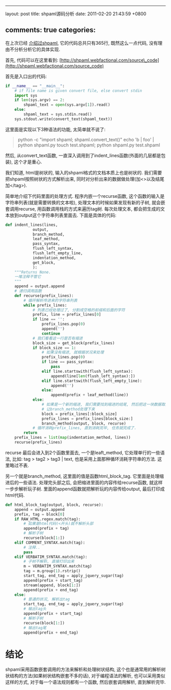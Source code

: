 
---
layout: post
title: shpaml源码分析
date: 2011-02-20 21:43:59 +0800

comments: true
categories: 
---

在上次已经
[介绍过shpaml](http://server.linjunhalida.com/blog/article/shpaml%E4%BB%8B%E7%BB%8D/),
它的代码总共只有365行, 既然这么一点代码, 没有理由不分析分析它的具体实现.

首先, 代码可以在这里看到:
[http://shpaml.webfactional.com/source\_code](http://shpaml.webfactional.com/source_code)

首先是入口出的代码:

```python
if __name__ == "__main__":
    # if file name is given convert file, else convert stdin
    import sys
    if len(sys.argv) == 2:
        shpaml_text = open(sys.argv[1]).read()
    else:
        shpaml_text = sys.stdin.read()
    sys.stdout.write(convert_text(shpaml_text))
```

这里面是实现以下3种语法的功能, 太简单就不说了:

> python -c "import shpaml; shpaml.convert\_text()" echo 'b | foo' |
> python shpaml.py touch test.shpaml; python shpaml.py test.shpaml

然后, 从convert\_text函数,
一直深入调用到了indent\_lines函数(外面的几层都是包装), 这个才是重心.

我们知道, html是树状的, 输入的shpaml格式的文档本质上也是树状的.
我们需要把shpaml按照树状的方式解析出来,
同时对分析出来的数据做处理(加<\>以及结尾加</tag\>).

简单地介绍下代码里面的处理方式. 程序内嵌一个recurse函数,
这个函数的输入是字符串列表(就是需要转换的文本啦),
处理文本的时候如果发现有新的子树, 就会嵌套调用recurse,
用函数调用栈的方式来遍历tag树. 每次处理文本,
都会把生成的文本放到output这个字符串列表里面去. 下面是具体的代码:

```python
def indent_lines(lines,
            output,
            branch_method,
            leaf_method,
            pass_syntax,
            flush_left_syntax,
            flush_left_empty_line,
            indentation_method,
            get_block,
            ):
    """Returns None.
    一堆注释不管它
    """
    append = output.append
    # 递归调用函数
    def recurse(prefix_lines):
        # 循环解析传进来的字符串列表
        while prefix_lines:
            # 列表已经处理过了, 分割成空格的前缀和后面的字符
            prefix, line = prefix_lines[0]
            if line == '':
                prefix_lines.pop(0)
                append('')
                continue
            # 我们看看这一行是否有缩进
            block_size = get_block(prefix_lines)
            if block_size == 1:
                # 如果没有缩进, 就根据状况来处理
                prefix_lines.pop(0)
                if line == pass_syntax:
                    pass
                elif line.startswith(flush_left_syntax):
                    append(line[len(flush_left_syntax):])
                elif line.startswith(flush_left_empty_line):
                    append('')
                else:
                    append(prefix + leaf_method(line))
            else:
                # 如果是一个新的缩进, 我们需要找到缩进的结尾, 然后把这一块数据取出来, 
                # 让branch_method处理下来
                block = prefix_lines[:block_size]
                prefix_lines = prefix_lines[block_size:]
                branch_method(output, block, recurse)
            # 循环消耗prefix_lines, 直到消耗完毕, 任务就完成了.
        return
    prefix_lines = list(map(indentation_method, lines))
    recurse(prefix_lines)
```

recurse 最后会进入到2个函数里面去, 一个是leaft\_method,
它处理单行的一些语法, 比如: tag \> tag2 \> tag3 | text,
也是采用上面那种循环消耗字符串的方法. 这里略过不表.

另一个就是branch\_method, 这里面的值是函数html\_block\_tag.
它里面是处理缩进后的一些语法. 处理完头部之后,
会把缩进里面的内容传给recurse函数, 就这样一步步解析玩子树.
里面的append函数就把解析玩的内容传给output, 最后打印成html代码.

```python
def html_block_tag(output, block, recurse):
    append = output.append
    prefix, tag = block[0]
    if RAW_HTML.regex.match(tag):
        # 如果是html代码(<开头)就不解析头部
        append(prefix + tag)
        # 解析子树
        recurse(block[1:])
    elif COMMENT_SYNTAX.match(tag):
        # 注释..
        pass
    elif VERBATIM_SYNTAX.match(tag):
        # 子树不解析, 直接打印出来
        m = VERBATIM_SYNTAX.match(tag)
        tag = m.group(1).rstrip()
        start_tag, end_tag = apply_jquery_sugar(tag)
        append(prefix + start_tag)
        stream(append, block[1:])
        append(prefix + end_tag)
    else:
        # 普通的状况, 解析出tag
        start_tag, end_tag = apply_jquery_sugar(tag)
        # 输出tag头
        append(prefix + start_tag)
        # 解析子树
        recurse(block[1:])
        # 输出tag尾
        append(prefix + end_tag)
```

结论
====

shpaml采用函数嵌套调用的方法来解析和处理树状结构,
这个也是通常用的解析树状结构的方法(如果树状结构嵌套不多的话),
对于编程语法的解析, 也可以采用类似这样的方式,
对于每一个语法规则都有一个函数, 然后嵌套调用解析, 直到解析完毕.